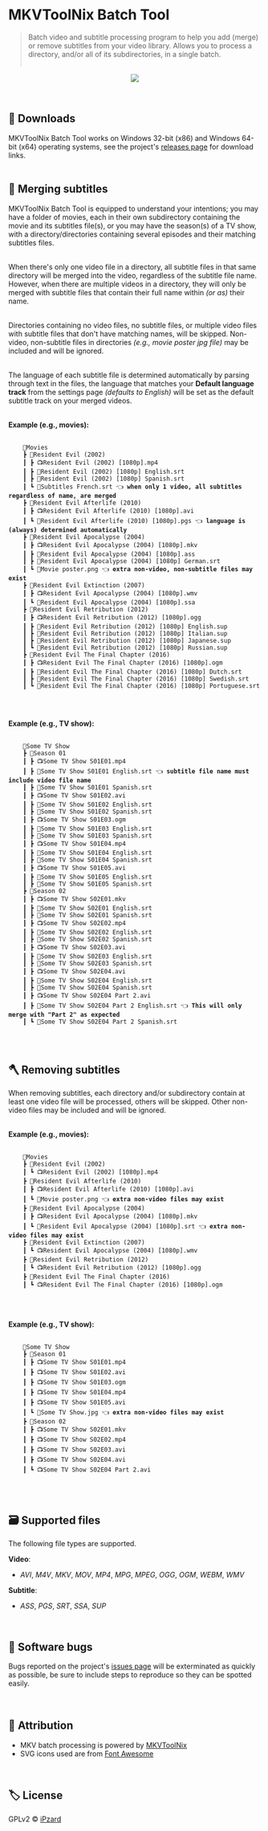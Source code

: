 # MKVToolNix Batch Tool
> Batch video and subtitle processing program to help you add (merge) or remove subtitles from your video library. Allows you to process a directory, and/or all of its subdirectories, in a single batch.
<br><br>

<p align="center">
  <img src="https://user-images.githubusercontent.com/8584126/97789453-d991b900-1b7d-11eb-8ff3-be2a67cb159b.gif" />
</p>
<br>

## 💾 Downloads
MKVToolNix Batch Tool works on Windows 32-bit (x86) and Windows 64-bit (x64) operating systems, see the project's [releases&nbsp;page](https://github.com/iPzard/mkvtoolnix-batch-tool/releases) for download links.
<br><br>

## 🔨 Merging subtitles
MKVToolNix Batch Tool is equipped to understand your intentions; you may have a folder of movies, each in their own subdirectory containing the movie and its subtitles file(s), or you may have the season(s) of a TV show, with a directory/directories containing several episodes and their matching subtitles files.<br><br>

When there's only one video file in a directory, all subtitle files in that same directory will be merged into the video, regardless of the subtitle file name. However, when there are multiple videos in a directory, they will only be merged with subtitle files that contain their full name within <i>(or as)</i> their name.<br><br>

Directories containing no video files, no subtitle files, or multiple video files with subtitle files that don't have matching names, will be skipped. Non-video, non-subtitle files in directories <i>(e.g., movie poster jpg file)</i> may be included and will be ignored.<br><br>

 The language of each subtitle file is determined automatically by parsing through text in the files, the language that matches your <b>Default language track</b> from the settings page <i>(defaults to English)</i> will be set as the default subtitle track on your merged videos.<br><br>

**Example (e.g., movies):**
<pre>
  <code>
    📂Movies
    ┣ 📂Resident Evil (2002)
    ┃ ┣ 📺Resident Evil (2002) [1080p].mp4
    ┃ ┣ 📜Resident Evil (2002) [1080p] English.srt
    ┃ ┣ 📜Resident Evil (2002) [1080p] Spanish.srt
    ┃ ┗ 📜Subtitles French.srt 👈 <b>when only 1 video, all subtitles regardless of name, are merged</b>
    ┣ 📂Resident Evil Afterlife (2010)
    ┃ ┣ 📺Resident Evil Afterlife (2010) [1080p].avi
    ┃ ┗ 📜Resident Evil Afterlife (2010) [1080p].pgs 👈 <b>language is (always) determined automatically</b>
    ┣ 📂Resident Evil Apocalypse (2004)
    ┃ ┣ 📺Resident Evil Apocalypse (2004) [1080p].mkv
    ┃ ┣ 📜Resident Evil Apocalypse (2004) [1080p].ass
    ┃ ┣ 📜Resident Evil Apocalypse (2004) [1080p] German.srt
    ┃ ┗ 🎨Movie poster.png 👈 <b>extra non-video, non-subtitle files may exist</b>
    ┣ 📂Resident Evil Extinction (2007)
    ┃ ┣ 📺Resident Evil Apocalypse (2004) [1080p].wmv
    ┃ ┗ 📜Resident Evil Apocalypse (2004) [1080p].ssa
    ┣ 📂Resident Evil Retribution (2012)
    ┃ ┣ 📺Resident Evil Retribution (2012) [1080p].ogg
    ┃ ┣ 📜Resident Evil Retribution (2012) [1080p] English.sup
    ┃ ┣ 📜Resident Evil Retribution (2012) [1080p] Italian.sup
    ┃ ┣ 📜Resident Evil Retribution (2012) [1080p] Japanese.sup
    ┃ ┗ 📜Resident Evil Retribution (2012) [1080p] Russian.sup
    ┣ 📂Resident Evil The Final Chapter (2016)
    ┃ ┣ 📺Resident Evil The Final Chapter (2016) [1080p].ogm
    ┃ ┣ 📜Resident Evil The Final Chapter (2016) [1080p] Dutch.srt
    ┃ ┣ 📜Resident Evil The Final Chapter (2016) [1080p] Swedish.srt
    ┃ ┗ 📜Resident Evil The Final Chapter (2016) [1080p] Portuguese.srt
  </code>
</pre>
<br>

**Example (e.g., TV show):**
<pre>
  <code>
    📂Some TV Show
    ┣ 📂Season 01
    ┃ ┣ 📺Some TV Show S01E01.mp4
    ┃ ┣ 📜Some TV Show S01E01 English.srt 👈 <b>subtitle file name must include video file name</b>
    ┃ ┣ 📜Some TV Show S01E01 Spanish.srt
    ┃ ┣ 📺Some TV Show S01E02.avi
    ┃ ┣ 📜Some TV Show S01E02 English.srt
    ┃ ┣ 📜Some TV Show S01E02 Spanish.srt
    ┃ ┣ 📺Some TV Show S01E03.ogm
    ┃ ┣ 📜Some TV Show S01E03 English.srt
    ┃ ┣ 📜Some TV Show S01E03 Spanish.srt
    ┃ ┣ 📺Some TV Show S01E04.mp4
    ┃ ┣ 📜Some TV Show S01E04 English.srt
    ┃ ┣ 📜Some TV Show S01E04 Spanish.srt
    ┃ ┣ 📺Some TV Show S01E05.avi
    ┃ ┣ 📜Some TV Show S01E05 English.srt
    ┃ ┣ 📜Some TV Show S01E05 Spanish.srt
    ┣ 📂Season 02
    ┃ ┣ 📺Some TV Show S02E01.mkv
    ┃ ┣ 📜Some TV Show S02E01 English.srt
    ┃ ┣ 📜Some TV Show S02E01 Spanish.srt
    ┃ ┣ 📺Some TV Show S02E02.mp4
    ┃ ┣ 📜Some TV Show S02E02 English.srt
    ┃ ┣ 📜Some TV Show S02E02 Spanish.srt
    ┃ ┣ 📺Some TV Show S02E03.avi
    ┃ ┣ 📜Some TV Show S02E03 English.srt
    ┃ ┣ 📜Some TV Show S02E03 Spanish.srt
    ┃ ┣ 📺Some TV Show S02E04.avi
    ┃ ┣ 📜Some TV Show S02E04 English.srt
    ┃ ┣ 📜Some TV Show S02E04 Spanish.srt
    ┃ ┣ 📺Some TV Show S02E04 Part 2.avi
    ┃ ┣ 📜Some TV Show S02E04 Part 2 English.srt 👈 <b>This will only merge with "Part 2" as expected</b>
    ┃ ┗ 📜Some TV Show S02E04 Part 2 Spanish.srt
  </code>
</pre>
<br>

## 🪓 Removing subtitles
When removing subtitles, each directory and/or subdirectory contain at least one video file will be processed, others will be skipped. Other non-video files may be included and will be ignored.<br><br>

**Example (e.g., movies):**
<pre>
  <code>
    📂Movies
    ┣ 📂Resident Evil (2002)
    ┃ ┗ 📺Resident Evil (2002) [1080p].mp4
    ┣ 📂Resident Evil Afterlife (2010)
    ┃ ┣ 📺Resident Evil Afterlife (2010) [1080p].avi
    ┃ ┗ 🎨Movie poster.png 👈 <b>extra non-video files may exist</b>
    ┣ 📂Resident Evil Apocalypse (2004)
    ┃ ┣ 📺Resident Evil Apocalypse (2004) [1080p].mkv
    ┃ ┗ 📜Resident Evil Apocalypse (2004) [1080p].srt 👈 <b>extra non-video files may exist</b>
    ┣ 📂Resident Evil Extinction (2007)
    ┃ ┗ 📺Resident Evil Apocalypse (2004) [1080p].wmv
    ┣ 📂Resident Evil Retribution (2012)
    ┃ ┗ 📺Resident Evil Retribution (2012) [1080p].ogg
    ┣ 📂Resident Evil The Final Chapter (2016)
    ┃ ┗ 📺Resident Evil The Final Chapter (2016) [1080p].ogm
  </code>
</pre>
<br>

**Example (e.g., TV show):**
<pre>
  <code>
    📂Some TV Show
    ┣ 📂Season 01
    ┃ ┣ 📺Some TV Show S01E01.mp4
    ┃ ┣ 📺Some TV Show S01E02.avi
    ┃ ┣ 📺Some TV Show S01E03.ogm
    ┃ ┣ 📺Some TV Show S01E04.mp4
    ┃ ┣ 📺Some TV Show S01E05.avi
    ┃ ┗ 🎨Some TV Show.jpg 👈 <b>extra non-video files may exist</b>
    ┣ 📂Season 02
    ┃ ┣ 📺Some TV Show S02E01.mkv
    ┃ ┣ 📺Some TV Show S02E02.mp4
    ┃ ┣ 📺Some TV Show S02E03.avi
    ┃ ┣ 📺Some TV Show S02E04.avi
    ┃ ┗ 📺Some TV Show S02E04 Part 2.avi
  </code>
</pre>
<br>

## 🗃️ Supported files
The following file types are supported.

**Video**:
* *AVI*, *M4V*, *MKV*, *MOV*, *MP4*, *MPG*, *MPEG*, *OGG*, *OGM*, *WEBM*, *WMV*

**Subtitle**:
* *ASS*, *PGS*, *SRT*, *SSA*, *SUP*
<br>

## 🦟 Software bugs
Bugs reported on the project's [issues page](https://github.com/iPzard/mkvtoolnix-batch-tool/issues) will be exterminated as quickly as possible, be sure to include steps to reproduce so they can be spotted easily.
<br><br><br>

## 🙏 Attribution
* MKV batch processing is powered by [MKVToolNix](https://gitlab.com/mbunkus/mkvtoolnix)
* SVG icons used are from [Font Awesome](https://fontawesome.com)
<br>

## 🏷️ License
GPLv2 © [iPzard](https://github.com/iPzard/mkvtoolnix-batch-tool/blob/master/LICENSE)